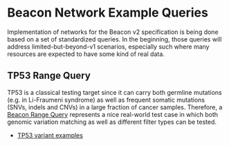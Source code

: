 # Beacon Network Example Queries

Implementation of networks for the Beacon v2 specification is being done based
on a set of standardized queries. In the beginning, those queries will address
limited-but-beyond-v1 scenarios, especially such where many resources are
expected to have some kind of real data.

## TP53 Range Query

TP53 is a classical testing target since it can carry both germline mutations 
(e.g. in Li-Fraumeni syndrome) as well as frequent somatic mutations (SNVs, 
indels and CNVs) in a large fraction of cancer samples. Therefore, a [Beacon
Range Query](http://docs.genomebeacons.org/variant-queries/#beacon-range-queries)
represents a nice real-world test case in which both genomic variation matching
as well as different filter types can be tested.

* [TP53 variant examples](TP53-variant-examples.md)